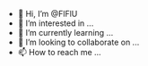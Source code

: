 - 👋 Hi, I’m @FlFlU
- 👀 I’m interested in ...
- 🌱 I’m currently learning ...
- 💞️ I’m looking to collaborate on ...
- 📫 How to reach me ...

<!---
FlFlU/FlFlU is a ✨ special ✨ repository because its `README.md` (this file) appears on your GitHub profile.
You can click the Preview link to take a look at your changes.
--->
